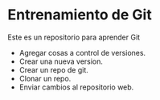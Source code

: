 # Entrenamiento de Git

Este es un repositorio para aprender Git

* Agregar cosas a control de versiones.
* Crear una nueva version.
* Crear un repo de git.
* Clonar un repo.
* Enviar cambios al repositorio web. 

